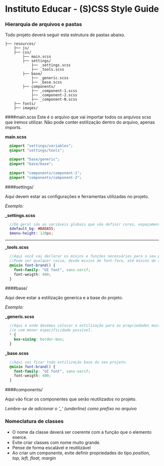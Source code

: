 # Instituto Educar - (S)CSS Style Guide

### Hierarquia de arquivos e pastas
Todo projeto deverá seguir esta estrutura de pastas abaixo.
```
├── resources/
    ├── js/
    ├── css/
        ├── main.scss
        ├── settings/
            ├── _settings.scss
            ├── _tools.scss
        ├── base/
            ├── _generic.scss
            ├── _base.scss
        ├── components/
            ├── _component-1.scss
            ├── _component-2.scss
            ├── _component-N.scss
    ├── fonts/
    ├── images/
```

####main.scss
Este é o arquivo que vai importar todos os arquivos scss que iremos utilizar.
Não pode conter estilização dentro do arquivo, apenas imports.

**main.scss**
```scss
  @import "settings/variables";
  @import "settings/tools";

  @import "base/generic";
  @import "base/base";
  
  @import "components/component-1";
  @import "components/component-2";
```

####settings/

Aqui devem estar as configurações e ferramentas utilizadas no projeto.

*Exemplo:*

**_settings.scss**
```scss
  //Em geral são as variáveis globais que vão definir cores, espaçamentos e outras configurações desejadas
  $default_bg: #BADA55;
  $menu-height: 120px;
```
____
**_tools.scss**
```scss
  //Aqui você vai declarar os mixins e funções necessários para o seu projeto.
  //Pode ser qualquer coisa, desde mixins de font-face, até mixins de animações, etc.
  @mixin font-brand() {
    font-family: "UI font", sans-serif;
    font-weigth: 400;
  }
```

####base/

Aqui deve estar a estilização generica e a base do projeto.

*Exemplo:*

**_generic.scss**
```scss
  //Aqui é onde devemos colocar a estilização para as propriedades mais genéricas
  //e com menor especificidade possível.
  * {
    box-sizing: border-box;
  }
```

**_base.scss**
```scss
  //Aqui vai ficar toda estilização base do seu projeto.
  @mixin font-brand() {
    font-family: "UI font", sans-serif;
    font-weigth: 400;
  }
```

####components/

Aqui vão ficar os componentes que serão reutilizados no projeto.

*Lembre-se de adicionar o '_' (underline) como prefixo no arquivo*

### Nomeclatura de classes

- O nome da classe deverá ser coerente com a função que o elemento exerce.
- Evite criar classes com nome muito grande.
- Pense de forma escalável e reutilizável
- Ao criar um componente, evite definir propriedades do tipo *position, top, left, float, margin*
